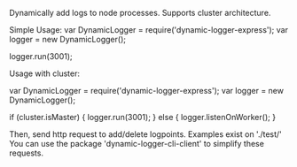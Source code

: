 Dynamically add logs to node processes.
Supports cluster architecture.

Simple Usage:
var DynamicLogger = require('dynamic-logger-express');
var logger = new DynamicLogger();

logger.run(3001);


Usage with cluster:

var DynamicLogger = require('dynamic-logger-express');
var logger = new DynamicLogger();

if (cluster.isMaster) {
  logger.run(3001);
} else {
  logger.listenOnWorker();
}


Then, send http request to add/delete logpoints.
Examples exist on './test/'
You can use the package 'dynamic-logger-cli-client' to simplify these requests.